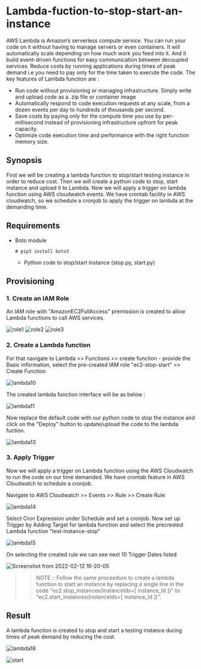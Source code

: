 # Lambda-fuction-to-stop-start-an-instance

AWS Lambda is Amazon’s serverless compute service. You can run your code on it without having to manage servers or even containers. It will automatically scale depending on how much work you feed into it. And it build event-driven functions for easy communication between decoupled services. Reduce costs by running applications during times of peak demand i.e you need to pay only for the time taken to execute the code. The key features of Lambda function are : 

- Run code without provisioning or managing infrastructure. Simply write and upload code as a .zip file or container image
- Automatically respond to code execution requests at any scale, from a dozen events per day to hundreds of thousands per second.
- Save costs by paying only for the compute time you use by per-millisecond instead of provisioning infrastructure upfront for peak capacity.
- Optimize code execution time and performance with the right function memory size. 

## Synopsis

First we will be creating a lambda function to stop/start testing instance in order to reduce cost. Then we will create a python code to stop, start instance and upload it to Lambda. Now we will apply a trigger on lambda function using AWS cloudwatch events. We have crontab facility in AWS cloudwatch, so we schedule a cronjob to apply the trigger on lambda at the demanding time.

## Requirements

- Boto module

  ```
  # pip3 install boto3
  ```
  - Python code to stop/start instance (stop.py, start.py)

## Provisioning

### 1. Create an IAM Role 

 An IAM role with "AmazonEC2FullAccess" premission is created to allow Lambda functions to call AWS services.

![role1](https://user-images.githubusercontent.com/94472101/153706177-565f2320-7cef-4be3-b8ec-3558e4502b43.png)
![role2](https://user-images.githubusercontent.com/94472101/153706184-0fd33cca-de90-4be0-a6f6-b0fd56fbbaa2.png)
![role3](https://user-images.githubusercontent.com/94472101/153706186-82ef4f16-ef42-4b01-ae72-22525ce5829d.png)

### 2. Create a Lambda function 

For that navigate to Lambda >> Functions >> create function - provide the Basic information, select the pre-created IAM role "ec2-stop-start" >> Create Function

![lambda10](https://user-images.githubusercontent.com/94472101/153706405-e36e315a-a421-4697-82b0-5373a8bebc86.png)

The created lambda function interface will be as below :

![lambda11](https://user-images.githubusercontent.com/94472101/153706441-0b6e095e-32e4-4377-94cd-827df5a42244.png)

Now replace the default code with our python code to stop the instance and click on the "Deploy" button to update/upload the code to the lambda fuction.

![lambda13](https://user-images.githubusercontent.com/94472101/153707547-a9fb0fae-88c9-4f0e-ae71-eb372d1dddd8.png)

### 3. Apply Trigger

Now we will apply a trigger on Lambda function using the AWS Cloudwatch to run the code on our time demanded. We have crontab feature in AWS Cloudwatch to schedule a cronjob.

Navigate to AWS Cloudwatch >> Events >> Rule >> Create Rule

![lambda14](https://user-images.githubusercontent.com/94472101/153707846-1460c9dc-b6c1-44a0-a7e7-2bf19e7d1594.png)

Select Cron Expression under Schedule and set a cronjob. Now set up Trigger by Adding Target for lambda function and select the precreated  Lambda function "test-instance-stop" 

![lambda15](https://user-images.githubusercontent.com/94472101/153707875-944530e2-cd12-47e7-bf3d-ab6edf501950.png)

On selecting the created rule we can see next 10 Trigger Dates listed

![Screenshot from 2022-02-12 16-20-05](https://user-images.githubusercontent.com/94472101/153708373-af656542-fab4-4589-8a42-9a7c503fae14.png)

>> NOTE :: Follow the same proceedure to create a lambda function to start an instance by replacing a single line in the code "ec2.stop_instances(InstanceIds=[ instance_Id ])" to "ec2.start_instances(InstanceIds=[ instance_Id ])".

## Result

A lambda function is created to stop and start a testing instance during times of peak demand by reducing the cost.

![lambda18](https://user-images.githubusercontent.com/94472101/153708472-97780b5e-f6ea-48cd-bdad-bb0da360f8f0.png)

![start](https://user-images.githubusercontent.com/94472101/153709007-c746623c-879e-407d-8156-4262711599e5.png)






